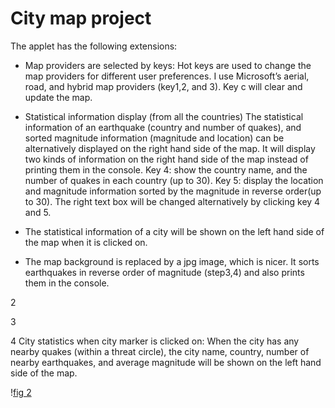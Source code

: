 
# City map project 


The applet has the following extensions:



* Map providers are selected by keys:
Hot keys are used to change the map providers for different user preferences. I use Microsoft’s aerial, road, and hybrid map providers (key1,2, and 3). Key c will clear and update the map.

* Statistical information display (from all the countries)
The statistical information of an earthquake (country and number of quakes), and sorted magnitude information (magnitude and location) can be alternatively displayed on the right hand side of the map. It will display two kinds of information on the right hand side of the map instead of printing them in the console. Key 4: show the country name, and the number of quakes in each country (up to 30). Key 5: display the location and magnitude information sorted by the magnitude in reverse order(up to 30). The right text box will be changed alternatively by clicking key 4 and 5.
* The statistical information of a city will be shown on the left hand side of the map when it is clicked on. 

* The map background is replaced by a jpg image, which is nicer. It sorts earthquakes in reverse order of magnitude (step3,4) and also prints them in the console.

2 

3 

4 City statistics when city marker is clicked on:
When the city has any nearby quakes (within a threat circle), the city name, country, number of nearby earthquakes, and average magnitude will be shown on the left hand side of the map. 


\![fig 2](images/4.png)



